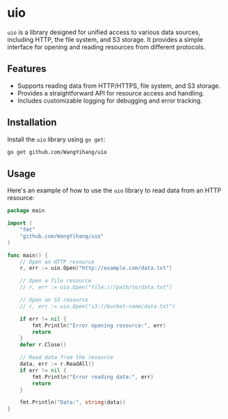 # uio

`uio` is a library designed for unified access to various data sources, including HTTP, the file system, and S3 storage. It provides a simple interface for opening and reading resources from different protocols.

## Features

- Supports reading data from HTTP/HTTPS, file system, and S3 storage.
- Provides a straightforward API for resource access and handling.
- Includes customizable logging for debugging and error tracking.

## Installation

Install the `uio` library using `go get`:

```sh
go get github.com/WangYihang/uio
```

## Usage

Here's an example of how to use the `uio` library to read data from an HTTP resource:

```go
package main

import (
    "fmt"
    "github.com/WangYihang/uio"
)

func main() {
    // Open an HTTP resource
    r, err := uio.Open("http://example.com/data.txt")

    // Open a file resource
    // r, err := uio.Open("file:///path/to/data.txt")

    // Open an S3 resource
    // r, err := uio.Open("s3://bucket-name/data.txt")

    if err != nil {
        fmt.Println("Error opening resource:", err)
        return
    }
    defer r.Close()

    // Read data from the resource
    data, err := r.ReadAll()
    if err != nil {
        fmt.Println("Error reading data:", err)
        return
    }

    fmt.Println("Data:", string(data))
}
```